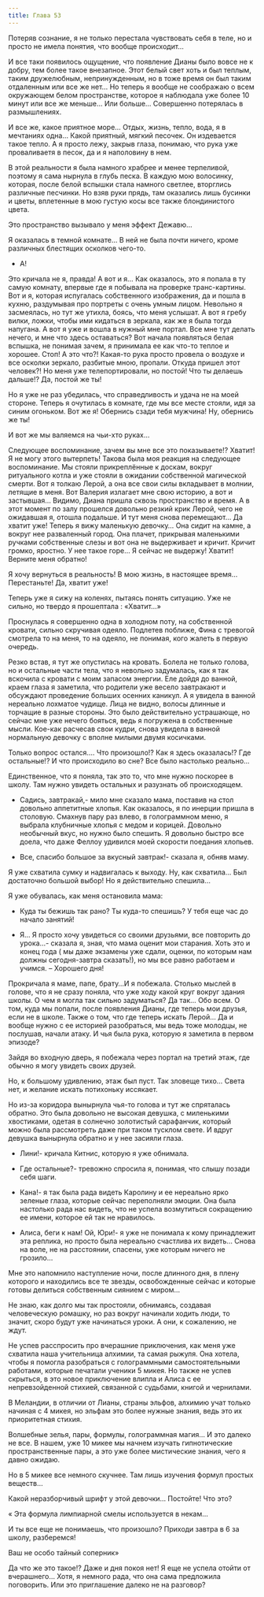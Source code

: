 ```yaml
---
title: Глава 53
---
```


Потеряв сознание, я не только перестала чувствовать себя в теле, но и просто не имела понятия, что вообще происходит…

И все таки появилось ощущение, что появление Дианы было вовсе не к добру, тем более такое внезапное. Этот белый свет
хоть и был теплым, таким дружелюбным, непринужденным, но в тоже время он был таким отдаленным или все же нет… Но теперь
я вообще не соображаю о всем окружающем белом пространстве, которое я наблюдала уже более 10 минут или все же меньше…
Или больше… Совершенно потерялась в размышлениях.

И все же, какое приятное море… Отдых, жизнь, тепло, вода, я в мечтаниях одна… Какой приятный, мягкий песочек. Он
издевается такое тепло. А я просто лежу, закрыв глаза, понимаю, что рука уже проваливаетя в песок, да и я наполовину в
нем.

В этой реальности я была намного храбрее и менее терпеливой, поэтому я сама нырнула в глубь песка. В каждую мою
волосинку, которая, после белой вспышки стала намного светлее, вторглись различные песчинки. Но взяв руки прядь, там
оказались лишь бусинки и цветы, вплетенные в мою густую косы все также блондинистого цвета.

Это пространство вызывало у меня эффект Дежавю…

Я оказалась в темной комнате… В ней не была почти ничего, кроме различных блестящих осколков чего-то.

- А!

Это кричала не я, правда! А вот и я… Как оказалось, это я попала в ту самую комнату, впервые где я побывала на проверке
транс-картины. Вот и я, которая испугалась собственного изображения, да и пошла в кухню, раздумывая про портреты с очень
умным лицом. Невольно я засмеялась, но тут же утихла, боясь, что меня услышат. А вот я гребу вилки, ложки, чтобы ими
кидаться в зеркала, как же я была тогда напугана. А вот я уже и вошла в нужный мне портал. Все мне тут делать нечего, и
мне что здесь оставаться? Вот начала появляться белая вспышка, не понимая зачем, я принимала ее как что-то теплое и
хорошее. Стоп! А это что?! Какая-то рука просто провела о воздухе и все осколки зеркало, разбитые мною, пропали. Откуда
пришел этот человек?! Но меня уже телепортировали, но постой! Что ты делаешь дальше!? Да, постой же ты!

Но я уже не раз убедилась, что справедливость и удача не на моей стороне. Теперь я очутилась в комнате, где мы все месте
стояли, идя за синим огоньком. Вот же я! Обернись сзади тебя мужчина! Ну, обернись же ты!

И вот же мы валяемся на чьи-хто руках…

Следующее воспоминание, зачем вы мне все это показываете!? Хватит! Я не могу этого вытерпеть! Такова была моя реакция на
следующее воспоминание. Мы стояли прикреплённые к доскам, вокруг ритуального котла и уже стояли в ожидании собственной
магической смерти. Вот я толкаю Лерой, а она все свои силы вкладывает в молнии, летящие в меня. Вот Валерия излагает мне
свою историю, а вот и застывшая… Видимо, Диана пришла сквозь пространство и время. А в этот момент по залу прошелся
довольно резкий крик Лерой, чего не ожидавшая я, отошла подальше. И тут меня снова перемещают… Да хватит уже! Теперь я
вижу маленькую девочку… Она сидит на камне, а вокруг нее разваленный город. Она плачет, прикрывая маленькими ручками
собственные слезы и вот она не выдерживает и кричит. Кричит громко, яростно. У нее такое горе… Я сейчас не выдержу!
Хватит! Верните меня обратно!

Я хочу вернуться в реальность! В мою жизнь, в настоящее время… Перестаньте! Да, хватит уже!

Теперь уже я сижу на коленях, пытаясь понять ситуацию. Уже не сильно, но твердо я прошептала :  «Хватит…»

Проснулась я совершенно одна в холодном поту, на собственной кровати, сильно скручивая одеяло. Подлетев поближе, Фина с
тревогой смотрела то на меня, то на одеяло, не понимая, кого жалеть в первую очередь.

Резко встав, я тут же опустилась на кровать. Болела не только голова, но и остальные части тела, что я невольно
задумалась, как я так вскочила с кровати с моим запасом энергии. Еле дойдя до ванной, краем глаза я заметила, что
родители уже весело завтракают и обсуждают проведение больших осенних каникул. А я увидела в ванной нереально лохматое
чудище. Лица не видно, волосы длинные и торчащие в разные стороны. Это было действительно устрашающе, но сейчас мне уже
нечего бояться, ведь я погружена в собственные мысли. Кое-как расчесав свои кудри, снова увидела в ванной нормальную
девочку с вполне милыми двумя косичками.

Только вопрос остался.… Что произошло!? Как я здесь оказалась!? Где остальные!? И что происходило во сне? Все было
настолько реально…

Единственное, что я поняла, так это то, что мне нужно поскорее в школу. Там нужно увидеть остальных и разузнать об
происходящем.

- Садись, завтракай,- мило мне сказало мама, поставив на стол довольно аппетитные хлопья. Как оказалось, я по инерции
  пришла в столовую. Смахнув пару раз влево, в голограммном меню, я выбрала клубничные хлопья с медом и корицей.
  Довольно необычный вкус, но нужно было спешить. Я довольно быстро все доела, что даже Феллоу удивился моей скорости
  поедания хлопьев.

- Все, спасибо большое за вкусный завтрак!- сказала я, обняв маму.

Я уже схватила сумку и надвигалась к выходу. Ну, как схватила… Был достаточно большой выбор! Но я действительно спешила…

Я уже обувалась, как меня остановила мама:

- Куда ты бежишь так рано? Ты куда-то спешишь? У тебя еще час до начало занятий!

- Я… Я просто хочу увидеться со своими друзьями, все повторить до урока…- сказала я, зная, что мама оценит мои старания.
  Хоть это и конец года ( мы даже экзамены уже сдали, оценки, по которым нам должны сегодня-завтра сказать!), но мы все
  равно работаем и учимся. – Хорошего дня!

Прокричала я маме, папе, брату…И я побежала. Столько мыслей в голове, что я не сразу поняла, что уже ходу какой круг
вокруг здания школы. О чем я могла так сильно задуматься? Да так… Обо всем. О том, куда мы попали, после появления
Дианы, где теперь мои друзья, если не в школе. Также о том, что где теперь искать Лерой… Да и вообще нужно с ее историей
разобраться, мы ведь тоже молодцы, не послушав, начали атаку. И чья была рука, которую я заметила в первом эпизоде?

Зайдя во входную дверь, я побежала через портал на третий этаж, где обычно я могу увидеть своих друзей.

Но, к большому удивлению, этаж был пуст. Так зловеще тихо… Света нет, и желание искать потихоньку иссякает.

Но из-за коридора вынырнула чья-то голова и тут же спряталась обратно. Это была довольно не высокая девушка, с
миленькими хвостиками, одетая в солнечно золотистый сарафанчик, который можно была рассмотреть даже при таком тусклом
свете. И вдруг девушка вынырнула обратно и у нее засияли глаза.

- Лини!- кричала Китнис, которую я уже обнимала.

- Где остальные?- тревожно спросила я, понимая, что слышу позади себя шаги.

- Кана!- я так была рада видеть Каролину и ее нереально ярко зеленые глаза, которые сейчас переполняли эмоции. Она была
  настолько рада нас видеть, что не успела возмутиться сокращению ее имени, которое ей так не нравилось.

- Алиса, беги к нам! Ой, Юри!- я уже не понимала к кому принадлежит эта реплика, но просто была нереально счастлива их
  видеть… Снова на воле, не на расстоянии, спасены, уже которым ничего не грозило…

Мне это напомнило наступление ночи, после длинного дня, в плену которого и находились все те звезды, освобожденные
сейчас и которые готовы делиться собственным сиянием с миром…

Не знаю, как долго мы так простояли, обнимаясь, создавая человеческую ромашку, но раз вокруг начинали ходить люди, то
значит, скоро будут уже начинаться уроки. А они, к сожалению, не ждут.

Не успев расспросить про вчерашние приключения, как меня уже схватила наша учительница алхимии, та самая рыжуля. Она
хотела, чтобы я помогла разобраться с голограммными самостоятельными работами, которые печатали ученики 5 микея. Но
также не успев скрыться, в это новое приключение влипла и Алиса с ее непревзойденной стихией, связанной с судьбами,
книгой и чернилами.

В Меландии, в отличии от Лианы, страны эльфов, алхимию учат только начиная с 4 микея, но эльфам это более нужные знания,
ведь это их приоритетная стихия.

Волшебные зелья, пары, формулы, голограммная магия… И это далеко не все. В нашем, уже 10 микее мы начнем изучать
гипнотические пространственные пары, а это уже более мистические знания, чего я давно ожидаю.

Но в 5 микее все немного скучнее. Там лишь изучения формул простых веществ…

Какой неразборчивый шрифт у этой девочки… Постойте! Что это?

« Эта формула лимпиарной смелы используется в некам…

И ты все еще не понимаешь, что произошло? Приходи завтра в 6 за школу, разберемся!

Ваш не особо тайный соперник»

Да что же это такое!? Даже и дня покоя нет! Я еще не успела отойти от вчерашнего… Хотя, я немного рада, что она сама
предложила поговорить. Или это приглашение далеко не на разговор?
